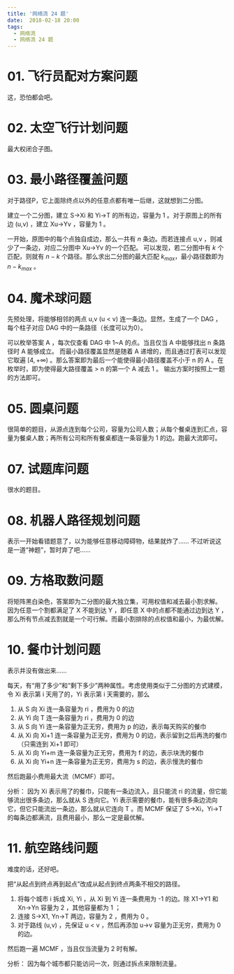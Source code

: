 ```yaml
---
title: '网络流 24 题'
date:  2018-02-18 20:00
tags:
  - 网络流
  - 网络流 24 题
---
```


# 01. 飞行员配对方案问题

这，恐怕都会吧。

# 02. 太空飞行计划问题

最大权闭合子图。

# 03. 最小路径覆盖问题

对于路径P，它上面除终点以外的任意点都有唯一后继，这就想到二分图。

建立一个二分图，建立 S->Xi 和 Yi->T 的所有边，容量为 1 。对于原图上的所有边 (u,v) ，建立 Xu->Yv ，容量为 1 。

一开始，原图中的每个点独自成边，那么一共有 $n$ 条边。而若连接点 u,v ，则减少了一条边，对应二分图中 Xu->Yv 的一个匹配。
可以发现，若二分图中有 $k$ 个匹配，则就有 $n-k$ 个路径。那么求出二分图的最大匹配 $k_{max}$，最小路径数即为 $n-k_{max}$ 。

# 04. 魔术球问题

先预处理，将能够相邻的两点 u,v (u < v) 连一条边。显然，生成了一个 DAG ，每个柱子对应 DAG 中的一条路径（长度可以为0）。

可以枚举答案 A ，每次仅查看 DAG 中 1~A 的点。当且仅当 A 中能够找出 n 条路径时 A 能够成立。
而最小路径覆盖显然是随着 A 递增的，而且通过打表可以发现它取遍 $[4,+\infty)$ 。那么答案即为最后一个能使得最小路径覆盖不小于 n 的 A 。在枚举时，即为使得最大路径覆盖 > n 的第一个 A 减去 1 。
输出方案时按照上一题的方法即可。

# 05. 圆桌问题

很简单的题目，从源点连到每个公司，容量为公司人数；从每个餐桌连到汇点，容量为餐桌人数；再所有公司和所有餐桌都连一条容量为 1 的边。跑最大流即可。

# 07. 试题库问题

很水的题目。

# 08. 机器人路径规划问题

表示一开始看错题意了，以为能够任意移动障碍物，结果就炸了……
不过听说这是一道“神题”，暂时弃了吧……

# 09. 方格取数问题

将矩阵黑白染色，答案即为二分图的最大独立集，可用权值和减去最小割求解。
因为任意一个割都满足了 X 不能到达 Y ，即任意 X 中的点都不能通过边到达 Y ，那么所有节点减去割就是一个可行解。而最小割排除的点权值和最小，为最优解。

# 10. 餐巾计划问题

表示并没有做出来……

每天，有“用了多少”和“剩下多少”两种属性。考虑使用类似于二分图的方式建模，令 Xi 表示第 i 天用了的，Yi 表示第 i 天需要的，那么
1. 从 S 向 Xi 连一条容量为 ri ，费用为 0 的边
2. 从 Yi 向 T 连一条容量为 ri ，费用为 0 的边
3. 从 S 向 Yi 连一条容量为正无穷，费用为 p 的边，表示每天购买的餐巾
4. 从 Xi 向 Xi+1 连一条容量为正无穷，费用为 0 的边，表示留到之后再洗的餐巾（只需连到 Xi+1 即可）
5. 从 Xi 向 Yi+m 连一条容量为正无穷，费用为 f 的边，表示块洗的餐巾
6. 从 Xi 向 Yi+n 连一条容量为正无穷，费用为 s 的边，表示慢洗的餐巾

然后跑最小费用最大流（MCMF）即可。

分析：
因为 Xi 表示用了的餐巾，只能有一条边流入，且只能流 ri 的流量，但它能够流出很多条边，那么就从 S 连向它。Yi 表示需要的餐巾，能有很多条边流向它，但它只能流出一条边，那么就从它连向 T 。而 MCMF 保证了 S->Xi，Yi->T 的每条边都满流，且费用最小，那么一定是最优解。

# 11. 航空路线问题

难度的话，还好吧。

把“从起点到终点再到起点”改成从起点到终点两条不相交的路径。
1. 将每个城市 i 拆成 Xi, Yi ，从 Xi 到 Yi 连一条费用为 -1 的边。除 X1->Y1 和 Xn->Yn 容量为 2 ，其他容量都为 1 ；
2. 连接 S->X1, Yn->T 两边，容量为 2 ，费用为 0 。
2. 对于路线 (u,v) ，先保证 u < v ，然后再添加 u->v 容量为正无穷，费用为 0 的边。

然后跑一遍 MCMF ，当且仅当流量为 2 时有解。

分析：
因为每个城市都只能访问一次，则通过拆点来限制流量。

